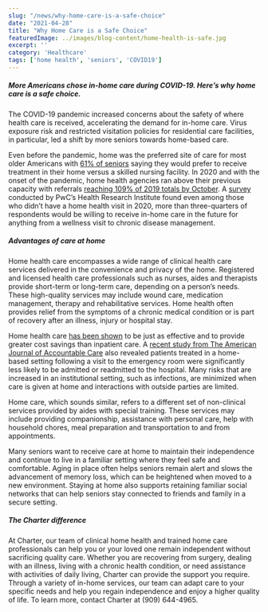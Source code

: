 ```yaml
---
slug: "/news/why-home-care-is-a-safe-choice"
date: "2021-04-28"
title: "Why Home Care is a Safe Choice"
featuredImage: ../images/blog-content/home-health-is-safe.jpg
excerpt: ''
category: 'Healthcare'
tags: ['home health', 'seniors', 'COVID19']
---
```


##### More Americans chose in-home care during COVID-19. Here’s why home care is a safe choice. 

The COVID-19 pandemic increased concerns about the safety of where health care is received, accelerating the demand for in-home care. Virus exposure risk and restricted visitation policies for residential care facilities, in particular, led a shift by more seniors towards home-based care. 

Even before the pandemic, home was the preferred site of care for most older Americans with [61% of seniors](https://homehealthcarenews.com/2019/06/61-of-older-adults-prefer-to-remain-at-home-even-if-living-alone/) saying they would prefer to receive treatment in their home versus a skilled nursing facility. In 2020 and with the onset of the pandemic, home health agencies ran above their previous capacity with referrals [reaching 109% of 2019 totals by October](https://medcitynews.com/2021/03/the-shift-to-home-care-another-new-normal-resulting-from-covid-19/?rf=1). A [survey](https://www.pwc.com/us/en/industries/health-industries/library/hri-insight-consumer-health-behavior-and-covid-19-pandemic.html) conducted by PwC’s Health Research Institute found even among those who didn’t have a home health visit in 2020, more than three-quarters of respondents would be willing to receive in-home care in the future for anything from a wellness visit to chronic disease management.

##### Advantages of care at home

Home health care encompasses a wide range of clinical health care services delivered in the convenience and privacy of the home. Registered and licensed health care professionals such as nurses, aides and therapists provide short-term or long-term care, depending on a person’s needs. These high-quality services may include wound care, medication management, therapy and rehabilitative services. Home health often provides relief from the symptoms of a chronic medical condition or is part of recovery after an illness, injury or hospital stay. 

Home health care [has been shown](https://homehealthcarenews.com/2021/01/top-home-health-trends-for-2021/) to be just as effective and to provide greater cost savings than inpatient care. A [recent study from The American Journal of Accountable Care](https://www.ajmc.com/view/improved-cost-and-utilization-among-medicare-beneficiaries-dispositioned-from-the-ed-to-receive-home-health-care-compared-with-inpatient-hospitalization) also revealed patients treated in a home-based setting following a visit to the emergency room were significantly less likely to be admitted or readmitted to the hospital. Many risks that are increased in an institutional setting, such as infections, are minimized when care is given at home and interactions with outside parties are limited.

Home care, which sounds similar, refers to a different set of non-clinical services provided by aides with special training. These services may include providing companionship, assistance with personal care, help with household chores, meal preparation and transportation to and from appointments. 

Many seniors want to receive care at home to maintain their independence and continue to live in a familiar setting where they feel safe and comfortable. Aging in place often helps seniors remain alert and slows the advancement of memory loss, which can be heightened when moved to a new environment. Staying at home also supports retaining familiar social networks that can help seniors stay connected to friends and family in a secure setting. 

##### The Charter difference

At Charter, our team of clinical home health and trained home care professionals can help you or your loved one remain independent without sacrificing quality care. Whether you are recovering from surgery, dealing with an illness, living with a chronic health condition, or need assistance with activities of daily living, Charter can provide the support you require. Through a variety of in-home services, our team can adapt care to your specific needs and help you regain independence and enjoy a higher quality of life. To learn more, contact Charter at (909) 644-4965.


